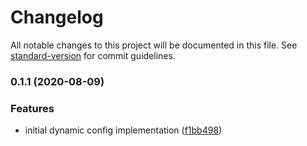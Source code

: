 # Changelog

All notable changes to this project will be documented in this file. See [standard-version](https://github.com/conventional-changelog/standard-version) for commit guidelines.

### 0.1.1 (2020-08-09)


### Features

* initial dynamic config implementation ([f1bb498](https://github.com/headline-1/nestjs-dynamic-config/commit/f1bb498ba485555f1c43d50f476c8ecc3cad498d))
